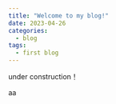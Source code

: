 ```yaml
---
title: "Welcome to my blog!"
date: 2023-04-26
categories:
  - blog
tags:
  - first blog
---
```


under construction！


aa




<img scr = 'https://github.com/bot-zz/bot-zz.github.io/blob/master/assets/images/pic5.jpg'>


